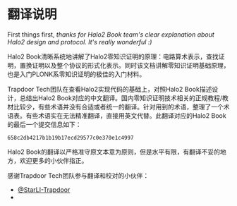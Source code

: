 # 翻译说明

First things first, *thanks for Halo2 Book team's clear explanation about Halo2 design and protocol. It's really wonderful :)*

Halo2 Book清晰系统地讲解了Halo2零知识证明的原理：电路算术表示，查找证明，置换证明以及整个协议的形式化表示。同时该文档讲解零知识证明基础原理，也是入门PLONK系零知识证明的极佳的入门材料。

Trapdoor Tech团队在查看Halo2实现代码的基础上，对照Halo2 Book描述设计，总结出Halo2
Book对应的中文翻译。国内零知识证明技术相关的正规教程/教材比较少，有些术语并没有合适或者统一的翻译。针对用到的术语，整理了一个术语表。有些术语实在无法精准翻译，直接用英文代替。此翻译对应的Halo2 Book的最后一个提交信息如下：
```
658c2db4217b1b19b17ecd29577c0e370e1c4997
```

Halo2 Book的翻译以严格准守原文本意为原则，但是水平有限，有翻译不妥的地方，欢迎更多的小伙伴指正。


感谢Trapdoor Tech团队参与翻译和校对的小伙伴：
- [@StarLI-Trapdoor](https://github.com/StarLI-Trapdoor)
-



